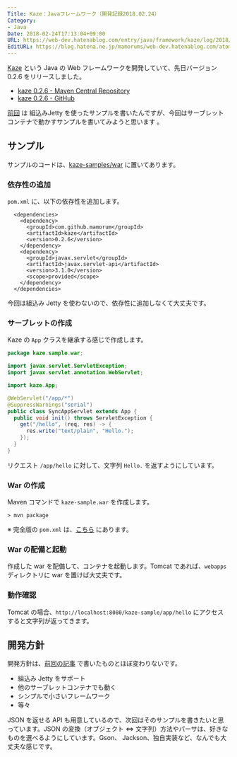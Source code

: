 ```yaml
---
Title: Kaze：Javaフレームワーク（開発記録2018.02.24）
Category:
- Java
Date: 2018-02-24T17:13:04+09:00
URL: https://web-dev.hatenablog.com/entry/java/framework/kaze/log/2018/0224
EditURL: https://blog.hatena.ne.jp/mamorums/web-dev.hatenablog.com/atom/entry/17391345971619307468
---
```


[Kaze](https://github.com/mamorum/kaze) という Java の Web フレームワークを開発していて、先日バージョン 0.2.6 をリリースしました。

- [kaze 0.2.6 - Maven Central Repository](http://search.maven.org/#artifactdetails%7Ccom.github.mamorum%7Ckaze%7C0.2.6%7C)
- [kaze 0.2.6 - GitHub](https://github.com/mamorum/kaze/releases/tag/v0.2.6)

[前回](/entry/kaze/log/2018/0115) は 組込みJetty を使ったサンプルを書いたんですが、今回はサーブレットコンテナで動かすサンプルを書いてみようと思います 。


## サンプル
サンプルのコードは、[kaze-samples/war](https://github.com/mamorum/kaze-samples/tree/master/war) に置いてあります。


### 依存性の追加
`pom.xml` に、以下の依存性を追加します。

```
  <dependencies>
    <dependency>
      <groupId>com.github.mamorum</groupId>
      <artifactId>kaze</artifactId>
      <version>0.2.6</version>
    </dependency>
    <dependency>
      <groupId>javax.servlet</groupId>
      <artifactId>javax.servlet-api</artifactId>
      <version>3.1.0</version>
      <scope>provided</scope>
    </dependency>
  </dependencies>
```

今回は組込み Jetty を使わないので、依存性に追加しなくて大丈夫です。


### サーブレットの作成
Kaze の `App` クラスを継承する感じで作成します。

```java
package kaze.sample.war;

import javax.servlet.ServletException;
import javax.servlet.annotation.WebServlet;

import kaze.App;

@WebServlet("/app/*")
@SuppressWarnings("serial")
public class SyncAppServlet extends App {
  public void init() throws ServletException {
    get("/hello", (req, res) -> {
      res.write("text/plain", "Hello.");
    });
  }
}
```

リクエスト `/app/hello` に対して、文字列 `Hello.` を返すようにしています。


### War の作成
Maven コマンドで `kaze-sample.war` を作成します。

```
> mvn package
```

※ 完全版の `pom.xml` は、[こちら](https://github.com/mamorum/kaze-samples/blob/master/war/pom.xml) にあります。


### War の配備と起動
作成した war を配備して、コンテナを起動します。Tomcat であれば、`webapps` ディレクトリに war を置けば大丈夫です。


### 動作確認
Tomcat の場合、`http://localhost:8080/kaze-sample/app/hello` にアクセスすると文字列が返ってきます。



## 開発方針
開発方針は、[前回の記事](/entry/kaze/log/2018/0115) で書いたものとほぼ変わりないです。

- 組込み Jetty をサポート
- 他のサーブレットコンテナでも動く
- シンプルで小さいフレームワーク
- 等々

JSON を返せる API も用意しているので、次回はそのサンプルを書きたいと思っています。JSON の変換（オブジェクト ⇔ 文字列）方法やパーサは、好きなものを選べるようにしています。Gson、 Jackson、独自実装など、なんでも大丈夫な感じです。
